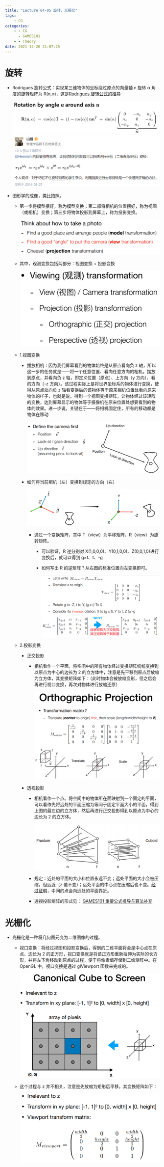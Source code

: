 ```yaml
---
title: "Lecture 04-05 旋转、光栅化"
tags:
    - CG
categories:
    - - CG
      - GAMES101
    - - Theory
date: 2021-12-26 21:07:25
---
```


# 旋转

-   Rodrigues 旋转公式：实现某三维物体的坐标绕过原点的向量轴 n 旋转 α 角度的旋转矩阵为 R(n,α)，这是[Rodrigues 旋转公式的推导](https://dreamfields.github.io/2021/08/06/GAMES101%E9%87%8D%E8%A6%81%E5%85%AC%E5%BC%8F%E6%8E%A8%E5%AF%BC%E8%A1%A5%E5%85%85/#Rodrigues%E6%97%8B%E8%BD%AC%E5%85%AC%E5%BC%8F)

    ![](Lecture-04-05-旋转&光栅化/11e15ed4-a5a4-4d8f-9548-8ea3a666bc1e-11709514.jpg)
    ![](Lecture-04-05-旋转&光栅化/c07cae47-379d-4cf9-be8e-c374a6d6d84a-11709514.jpg)

-   图形学的成像，类比拍照。

    -   第一步将模型摆好，称为模型变换；第二部将相机的位置摆好，称为视图（或相机）变换；第三步将物体投影到屏幕上，称为投影变换。

        ![](Lecture-04-05-旋转&光栅化/b4c37547-b653-4143-9757-fa34a446a312-11709514.jpg)

    -   其中，观测变换包括两部分：视图变换 \+ 投影变换

        ![](Lecture-04-05-旋转&光栅化/aa77ced8-dfb8-4956-9bd1-abeb8ca11b24-11709514.jpg)

    -   1.视图变换

        -   摆放相机：因为我们屏幕看到的物体始终是从原点看向负 z 轴，所以这一步的任务就是——将一个任意位置、看向任意方向的相机，摆放到原点，并看向负 z 轴，即定义位置（原点）、上方向（y 方向）、看的方向（-z 方向）。该过程实际上是将世界坐标系的物体进行变换，使得从原点处向负 z 轴看变换后的该物体等于原来相机位置处看向原来物体的样子，也就是说，得到一个视图变换矩阵，让物体经过该矩阵的变换，达到屏幕显示的物体等于摄像机在原来位置处想要看到的物体的效果。进一步说，关键在于——将相机固定住，所有的移动都是物体在移动

            ![](Lecture-04-05-旋转&光栅化/15b83597-7bb1-4818-b44b-a790899a53f9-11709514.jpg)

        -   如何将当前相机（左）变换到规定的方向（右）

            ![](Lecture-04-05-旋转&光栅化/305737c0-7340-4837-aeb0-b4526b5f978a-11709514.jpg)

            -   通过一个变换矩阵，其中 T（view）为平移矩阵，R（view）为旋转矩阵。

                -   可以验证，R 逆分别对 X(1,0,0,0)、Y(0,1,0,0)、Z(0,0,1,0)进行变换后，就可以得到 g×t、t、-g
                -   如何写出 R 的逆矩阵？从右图的标准位置向左变换即可。

                    ![](Lecture-04-05-旋转&光栅化/6ea2e63d-54d3-40bc-9aa1-12e1db58e706-11709514.jpg)

    -   2.投影变换

        -   正交投影

            -   相机看作一个平面。将空间中的所有物体经过变换矩阵统统变换到以原点为中心的边长为 2 的立方体中，注意是先平移到原点后放缩为立方体，其变换矩阵如下：（此时物体会被放缩变形，但之后会再进行视口变换，再次对物体进行放缩还原）

                ![](Lecture-04-05-旋转&光栅化/cf838ce3-a04b-4e9c-a9ed-78c28f7bc83e-11709514.jpg)

        -   透视投影

            -   相机看作一个点。将空间中的物体所在面映射到一个固定的平面，可以看作先将远处的平面压缩为等同于固定平面大小的平面，得到上图的最左边的立方体，然后再进行正交投影得到以原点为中心的边长为 2 的立方体。

                ![](Lecture-04-05-旋转&光栅化/48860929-7010-4941-af7c-c7c3c3ae8f5c-11709514.jpg)

            -   规定：近处的平面的大小和位置永远不变；远处平面的大小会被压缩，但远近（z 值不变）；远处平面的中心点在压缩后也不变。[经过证明](https://dreamfields.github.io/2021/08/06/GAMES101%E9%87%8D%E8%A6%81%E5%85%AC%E5%BC%8F%E6%8E%A8%E5%AF%BC%E8%A1%A5%E5%85%85/)，中间的点会向远处的平面靠近。
            -   透视投影矩阵的形式见： [GAMES101 重要公式推导与算法补充](https://dreamfields.github.io/2021/08/06/GAMES101%E9%87%8D%E8%A6%81%E5%85%AC%E5%BC%8F%E6%8E%A8%E5%AF%BC%E8%A1%A5%E5%85%85/)

# 光栅化

-   光栅化是一种将几何图元变为二维图像的过程。

    -   视口变换：将经过视图和投影变换后，得到的二维平面将会是中心点在原点、边长为 2 的正方形，视口变换就是将该正方形重新拉伸为实际的长方形，并将左下角移动到原点的过程，便于将像素值存储到二维矩阵中。在 OpenGL 中，视口变换是通过 glViewport 函数来完成的。

        ![](Lecture-04-05-旋转&光栅化/6aba5f6a-94a1-4a3d-bd57-338475d7f0e1-11709514.jpg)

    -   这个过程与 z 并不相关，注意是先放缩为矩形后平移，其变换矩阵如下：

        ![](Lecture-04-05-旋转&光栅化/5b874574-796c-4b3c-8da2-03a6065a548a-11709514.jpg)
